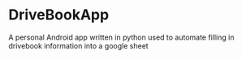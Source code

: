 # DriveBookApp
A personal Android app written in python used to automate filling in drivebook information into a google sheet

